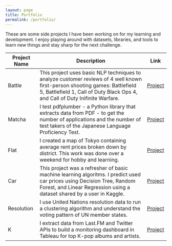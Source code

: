 ```yaml
---
layout: page
title: Portfolio
permalink: /portfolio/
---
```


These are some side projects I have been working on for my learning and development. I enjoy playing around with datasets, libraries, and tools to learn new things and stay sharp for the next challenge.

| Project Name | Description                                                                                                                                                                                                 | Link                             |
| ------------ | ----------------------------------------------------------------------------------------------------------------------------------------------------------------------------------------------------------- | -------------------------------- |
| Battle       | This project uses basic NLP techniques to analyze customer reviews of 4 well known first-person shooting games: Battlefield 5, Battlefield 1, Call of Duty Black Ops 4, and Call of Duty Inifinite Warfare. | [Project](../portfolio/PJBattle) |
| Matcha       | I test pdfplumber - a Python library that extracts data from PDF - to get the number of applications and the number of test takers of the Japanese Language Proficiency Test.                               | [Project](../portfolio/PJMatcha) |
| Flat         | I created a map of Tokyo containing average rent prices broken down by district. This work was done over a weekend for hobby and learning.                                                                  | [Project](../portfolio/PJFlat)   |
| Car          | This project was a refresher of basic machine learning algoritms. I predict used car prices using Decision Tree, Random Forest, and Linear Regression using a dataset shared by a user in Kaggle.           | [Project](../portfolio/PJCar)   |
| Resolution   | I use United Nations resolution data to run a clustering algorithm and understand the voting pattern of UN member states.                                                                                   | [Project](../portfolio/PJResolution)   |
| K            | I extract data from Last.FM and Twitter APIs to build a monitoring dashboard in Tableau for top K-pop albums and artists. | [Project](../portfolio/PJK)   

